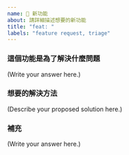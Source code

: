 ```yaml
---
name: 🚀 新功能
about: 請詳細描述想要的新功能
title: "feat: "
labels: "feature request, triage"
---
```


### 這個功能是為了解決什麼問題

<!--
  Provide a clear and concise description of what the problem is.
  For example, "I'm always frustrated when..."
-->

(Write your answer here.)

### 想要的解決方法

<!--
  Provide a clear and concise description of what you want to happen.
-->

(Describe your proposed solution here.)

### 補充

<!--
  Is there anything else you can add about the proposal?
  You might want to link to related issues here, if you haven't already.
-->

(Write your answer here.)
